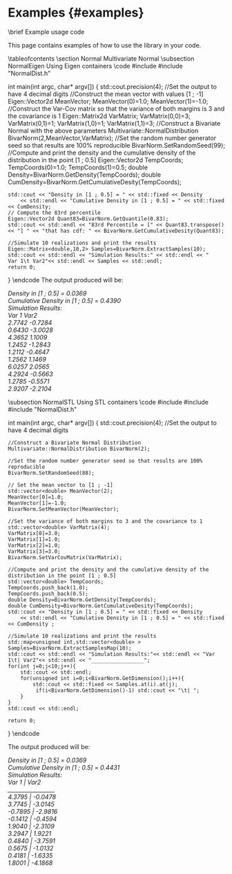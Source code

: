 Examples {#examples}
========
\brief Example usage code

This page contains examples of how to use the library in your code.

\tableofcontents
\section Normal Multivariate Normal
\subsection NormalEigen Using Eigen containers
\code
#include <iostream>
#include "NormalDist.h"

int main(int argc, char* argv[])
{
	std::cout.precision(4); //Set the output to have 4 decimal digits
	//Construct the mean vector with values [1 ; -1]
	Eigen::Vector2d MeanVector;
	MeanVector(0)=1.0;
	MeanVector(1)=-1.0;
	//Construct the Var-Cov matrix so that the variance of both margins is 3 and the covariance is 1
	Eigen::Matrix2d VarMatrix;
	VarMatrix(0,0)=3;
	VarMatrix(0,1)=1;
	VarMatrix(1,0)=1;
	VarMatrix(1,1)=3;
	//Construct a Bivariate Normal with the above parameters
	Multivariate::NormalDistribution BivarNorm(2,MeanVector,VarMatrix);
	//Set the random number generator seed so that results are 100% reproducible
	BivarNorm.SetRandomSeed(99);
	//Compute and print the density and the cumulative density of the distribution in the point [1 ; 0.5]
	Eigen::Vector2d TempCoords;
	TempCoords(0)=1.0;
	TempCoords(1)=0.5;
	double Density=BivarNorm.GetDensity(TempCoords);
	double CumDensity=BivarNorm.GetCumulativeDesity(TempCoords);
	
	std::cout << "Density in [1 ; 0.5] = " << std::fixed << Density
		<< std::endl << "Cumulative Density in [1 ; 0.5] = " << std::fixed << CumDensity;
	// Compute the 83rd percentile
	Eigen::Vector2d Quant83=BivarNorm.GetQuantile(0.83);
	std::cout << std::endl << "83rd Percentile = [" << Quant83.transpose()<< "] " << "that has cdf: " << BivarNorm.GetCumulativeDesity(Quant83);

	//Simulate 10 realizations and print the results
	Eigen::Matrix<double,10,2> Samples=BivarNorm.ExtractSamples(10);
	std::cout << std::endl << "Simulation Results:" << std::endl << "   Var 1\t Var2"<< std::endl << Samples << std::endl;
	return 0;
}
\endcode
The output produced will be:

<DFN>
Density in [1 ; 0.5] = 0.0369<br>
Cumulative Density in [1 ; 0.5] = 0.4390<br>
Simulation Results:<br>
Var 1	 Var2<br>
   2.7742   -0.7284<br>
   0.6430   -3.0028<br>
   4.3652    1.1009<br>
   1.2452   -1.2843<br>
   1.2112   -0.4647<br>
   1.2562    1.1469<br>
   6.0257    2.0565<br>
   4.2924   -0.5663<br>
   1.2785   -0.5571<br>
   2.9207   -2.2104<br>
</DFN>

\subsection NormalSTL Using STL containers
\code
#include <iostream>
#include <vector>
#include "NormalDist.h"

int main(int argc, char* argv[])
{
	std::cout.precision(4); //Set the output to have 4 decimal digits

	//Construct a Bivariate Normal Distribution
	Multivariate::NormalDistribution BivarNorm(2);

	//Set the random number generator seed so that results are 100% reproducible
	BivarNorm.SetRandomSeed(88);

	// Set the mean vector to [1 ; -1]
	std::vector<double> MeanVector(2);
	MeanVector[0]=1.0;
	MeanVector[1]=-1.0;
	BivarNorm.SetMeanVector(MeanVector);

	//Set the variance of both margins to 3 and the covariance to 1
	std::vector<double> VarMatrix(4);
	VarMatrix[0]=3.0;
	VarMatrix[1]=1.0;
	VarMatrix[2]=1.0;
	VarMatrix[3]=3.0;
	BivarNorm.SetVarCovMatrix(VarMatrix);

	//Compute and print the density and the cumulative density of the distribution in the point [1 ; 0.5]
	std::vector<double> TempCoords;
	TempCoords.push_back(1.0);
	TempCoords.push_back(0.5);
	double Density=BivarNorm.GetDensity(TempCoords);
	double CumDensity=BivarNorm.GetCumulativeDesity(TempCoords);
	std::cout << "Density in [1 ; 0.5] = " << std::fixed << Density 
		<< std::endl << "Cumulative Density in [1 ; 0.5] = " << std::fixed << CumDensity ;

	//Simulate 10 realizations and print the results
	std::map<unsigned int,std::vector<double> > Samples=BivarNorm.ExtractSamplesMap(10);
	std::cout << std::endl << "Simulation Results:"<< std::endl << "Var 1\t| Var2"<< std::endl << "_________________";
	for(int j=0;j<10;j++){
		std::cout << std::endl;
		for(unsigned int i=0;i<BivarNorm.GetDimension();i++){
			std::cout << std::fixed << Samples.at(i).at(j);
			 if(i<BivarNorm.GetDimension()-1) std::cout << "\t| ";
		}
	}
	std::cout << std::endl;

	return 0;
}
\endcode

The output produced will be:

<DFN>
Density in [1 ; 0.5] = 0.0369<br>
Cumulative Density in [1 ; 0.5] = 0.4431<br>
Simulation Results:<br>
Var 1	| Var2<br>
_________________<br>
4.3795	| -0.0478<br>
3.7745	| -3.0145<br>
-0.7895	| -2.9816<br>
-0.1412	| -0.4594<br>
1.9040	| -2.3109<br>
3.2947	| 1.9221<br>
0.4840	| -3.7591<br>
0.5675	| -1.0132<br>
0.4181	| -1.6335<br>
1.8001	| -4.1868<br>
</DFN>

